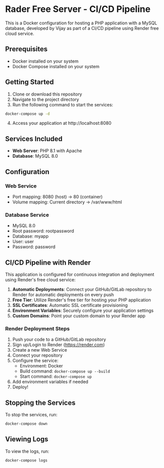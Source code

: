 # Rader Free Server - CI/CD Pipeline

This is a Docker configuration for hosting a PHP application with a MySQL database, developed by Vijay as part of a CI/CD pipeline using Render free cloud service.

## Prerequisites

- Docker installed on your system
- Docker Compose installed on your system

## Getting Started

1. Clone or download this repository
2. Navigate to the project directory
3. Run the following command to start the services:

```bash
docker-compose up -d
```

4. Access your application at http://localhost:8080

## Services Included

- **Web Server**: PHP 8.1 with Apache
- **Database**: MySQL 8.0

## Configuration

### Web Service
- Port mapping: 8080 (host) -> 80 (container)
- Volume mapping: Current directory -> /var/www/html

### Database Service
- MySQL 8.0
- Root password: rootpassword
- Database: myapp
- User: user
- Password: password

## CI/CD Pipeline with Render

This application is configured for continuous integration and deployment using Render's free cloud service:

1. **Automatic Deployments**: Connect your GitHub/GitLab repository to Render for automatic deployments on every push
2. **Free Tier**: Utilize Render's free tier for hosting your PHP application
3. **SSL Certificates**: Automatic SSL certificate provisioning
4. **Environment Variables**: Securely configure your application settings
5. **Custom Domains**: Point your custom domain to your Render app

### Render Deployment Steps

1. Push your code to a GitHub/GitLab repository
2. Sign up/Login to Render (https://render.com)
3. Create a new Web Service
4. Connect your repository
5. Configure the service:
   - Environment: Docker
   - Build command: `docker-compose up --build`
   - Start command: `docker-compose up`
6. Add environment variables if needed
7. Deploy!

## Stopping the Services

To stop the services, run:

```bash
docker-compose down
```

## Viewing Logs

To view the logs, run:

```bash
docker-compose logs
```